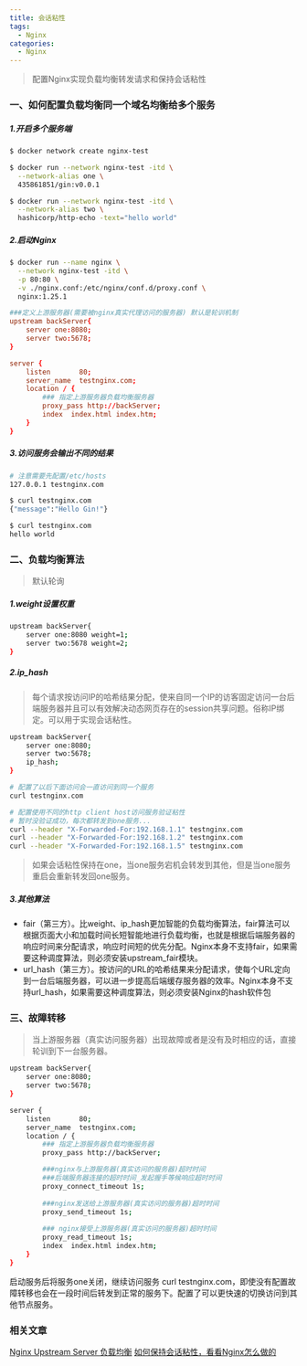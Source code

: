 ```yaml
---
title: 会话粘性
tags:
  - Nginx
categories:
  - Nginx
---
```


> 配置Nginx实现负载均衡转发请求和保持会话粘性

### 一、如何配置负载均衡同一个域名均衡给多个服务

##### 1.开启多个服务端

```bash
$ docker network create nginx-test

$ docker run --network nginx-test -itd \
  --network-alias one \
  435861851/gin:v0.0.1

$ docker run --network nginx-test -itd \
  --network-alias two \
  hashicorp/http-echo -text="hello world"
```

##### 2.启动Nginx

```bash
$ docker run --name nginx \
  --network nginx-test -itd \
  -p 80:80 \
  -v ./nginx.conf:/etc/nginx/conf.d/proxy.conf \
  nginx:1.25.1
```

```nginx.conf
###定义上游服务器(需要被nginx真实代理访问的服务器) 默认是轮训机制
upstream backServer{
    server one:8080;
    server two:5678;
}

server {
    listen       80;
    server_name  testnginx.com;
    location / {
        ### 指定上游服务器负载均衡服务器
        proxy_pass http://backServer;
        index  index.html index.htm;
    }
}
```

##### 3.访问服务会输出不同的结果

```bash
# 注意需要先配置/etc/hosts
127.0.0.1 testnginx.com

$ curl testnginx.com
{"message":"Hello Gin!"}

$ curl testnginx.com
hello world
```

### 二、负载均衡算法

> 默认轮询

##### 1.weight设置权重

```bash
upstream backServer{
    server one:8080 weight=1;
    server two:5678 weight=2;
}
```

##### 2.ip_hash

> 每个请求按访问IP的哈希结果分配，使来自同一个IP的访客固定访问一台后端服务器并且可以有效解决动态网页存在的session共享问题。俗称IP绑定。可以用于实现会话粘性。

```bash
upstream backServer{
    server one:8080;
    server two:5678;
    ip_hash;
}
```

```bash
# 配置了以后下面访问会一直访问到同一个服务
curl testnginx.com

# 配置使用不同的http client host访问服务验证粘性
# 暂时没验证成功，每次都转发到one服务...
curl --header "X-Forwarded-For:192.168.1.1" testnginx.com
curl --header "X-Forwarded-For:192.168.1.2" testnginx.com
curl --header "X-Forwarded-For:192.168.1.5" testnginx.com
```

> 如果会话粘性保持在one，当one服务宕机会转发到其他，但是当one服务重启会重新转发回one服务。

##### 3.其他算法

- fair（第三方）。比weight、ip_hash更加智能的负载均衡算法，fair算法可以根据页面大小和加载时间长短智能地进行负载均衡，也就是根据后端服务器的响应时间来分配请求，响应时间短的优先分配。Nginx本身不支持fair，如果需要这种调度算法，则必须安装upstream_fair模块。
- url_hash（第三方）。按访问的URL的哈希结果来分配请求，使每个URL定向到一台后端服务器，可以进一步提高后端缓存服务器的效率。Nginx本身不支持url_hash，如果需要这种调度算法，则必须安装Nginx的hash软件包

### 三、故障转移

> 当上游服务器（真实访问服务器）出现故障或者是没有及时相应的话，直接轮训到下一台服务器。

```bash
upstream backServer{
    server one:8080;
    server two:5678;
}

server {
    listen       80;
    server_name  testnginx.com;
    location / {
        ### 指定上游服务器负载均衡服务器
        proxy_pass http://backServer;

        ###nginx与上游服务器(真实访问的服务器)超时时间
        ###后端服务器连接的超时时间_发起握手等候响应超时时间
        proxy_connect_timeout 1s;
        
        ###nginx发送给上游服务器(真实访问的服务器)超时时间
        proxy_send_timeout 1s;
        
        ### nginx接受上游服务器(真实访问的服务器)超时时间
        proxy_read_timeout 1s;
        index  index.html index.htm;
    }
}
```

启动服务后将服务one关闭，继续访问服务 curl testnginx.com，即使没有配置故障转移也会在一段时间后转发到正常的服务下。配置了可以更快速的切换访问到其他节点服务。

### 相关文章

[Nginx Upstream Server 负载均衡](https://blog.csdn.net/qq_20042935/article/details/103052606)
[如何保持会话粘性，看看Nginx怎么做的](https://cloud.tencent.com/developer/article/2333364)